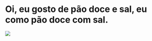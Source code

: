 # Oi, eu gosto de pão doce e sal, eu como pão doce com sal.
![](https://media1.tenor.com/m/1dqfYsMmdtkAAAAC/bab%C3%A0napoletano.gif)
